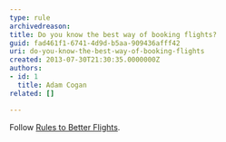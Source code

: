 ```yaml
---
type: rule
archivedreason: 
title: Do you know the best way of booking flights?
guid: fad461f1-6741-4d9d-b5aa-909436afff42
uri: do-you-know-the-best-way-of-booking-flights
created: 2013-07-30T21:30:35.0000000Z
authors:
- id: 1
  title: Adam Cogan
related: []

---
```


Follow [Rules to Better Flights](/rules-to-better-flights).

<!--endintro-->
